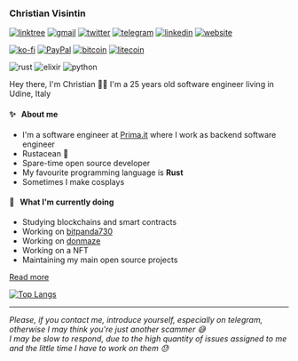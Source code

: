 ### Christian Visintin

[![linktree](https://img.shields.io/badge/linktree-39E09B?style=for-the-badge&logo=linktree&logoColor=white)](https://linktr.ee/veeso)
[![gmail](https://img.shields.io/badge/Gmail-D14836?style=for-the-badge&logo=gmail&logoColor=white)](mailto:christian.visintin1997@gmail.com)
[![twitter](https://img.shields.io/badge/Twitter-1DA1F2?style=for-the-badge&logo=twitter&logoColor=white)](https://twitter.com/veeso_dev)
[![telegram](https://img.shields.io/badge/Telegram-2CA5E0?style=for-the-badge&logo=telegram&logoColor=white)](https://t.me/veeso97)
[![linkedin](https://img.shields.io/badge/LinkedIn-0077B5?style=for-the-badge&logo=linkedin&logoColor=white)](https://www.linkedin.com/in/christian-visintin/)
[![website](https://img.shields.io/badge/website-000000?style=for-the-badge&logo=About.me&logoColor=white)](https://veeso.github.io)

[![ko-fi](https://img.shields.io/badge/Ko--fi-F16061?style=for-the-badge&logo=ko-fi&logoColor=white)](https://ko-fi.com/veeso)
[![PayPal](https://img.shields.io/badge/PayPal-00457C?style=for-the-badge&logo=paypal&logoColor=white)](https://www.paypal.me/chrisintin)
[![bitcoin](https://img.shields.io/badge/Bitcoin-ff9416?style=for-the-badge&logo=bitcoin&logoColor=white)](https://btc.com/bc1qvlmykjn7htz0vuprmjrlkwtv9m9pan6kylsr8w)
[![litecoin](https://img.shields.io/badge/Litecoin-345d9d?style=for-the-badge&logo=Litecoin&logoColor=white)](https://blockchair.com/litecoin/address/ltc1q89a7f859gt7nuekvnuuc25wapkq2f8ny78mp8l)

![rust](https://img.shields.io/badge/Rust-000000?style=for-the-badge&logo=rust&logoColor=white) ![elixir](https://img.shields.io/badge/Elixir-4B275F?style=for-the-badge&logo=elixir&logoColor=white) ![python](https://img.shields.io/badge/Python-FFD43B?style=for-the-badge&logo=python&logoColor=blue)

Hey there, I'm Christian 👋🏻
I'm a 25 years old software engineer living in Udine, Italy

#### ✨ &nbsp; About me

- I'm a software engineer at [Prima.it](https://www.prima.it/) where I work as backend software engineer
- Rustacean 🦀
- Spare-time open source developer
- My favourite programming language is **Rust**
- Sometimes I make cosplays

#### 🎯 &nbsp; What I'm currently doing

- Studying blockchains and smart contracts
- Working on [bitpanda730](https://github.com/veeso/bitpanda730)
- Working on [donmaze](https://github.com/veeso/donmaze)
- Working on a NFT
- Maintaining my main open source projects

[Read more](https://veeso.github.io/)

[![Top Langs](https://github-readme-stats.vercel.app/api/top-langs/?username=veeso&layout=compact)](https://github.com/anuraghazra/github-readme-stats)

---

*Please, if you contact me, introduce yourself, especially on telegram, otherwise I may think you're just another scammer 😅*  
*I may be slow to respond, due to the high quantity of issues assigned to me and the little time I have to work on them 😓*
